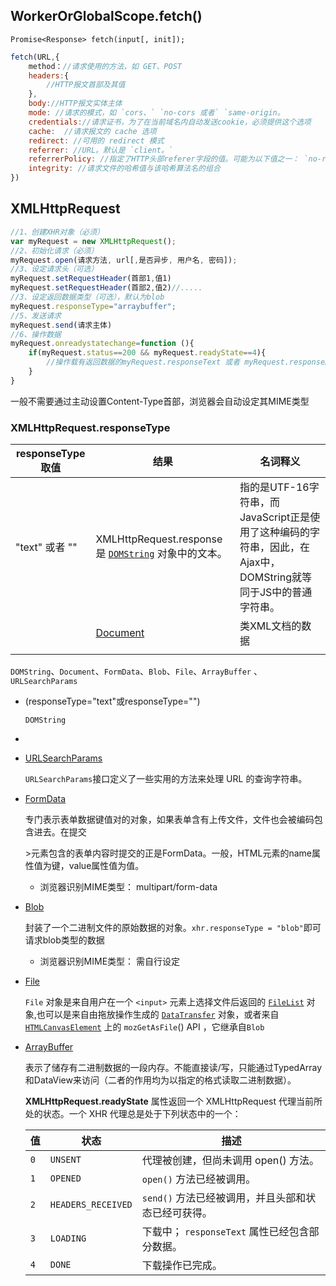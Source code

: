 ## WorkerOrGlobalScope.fetch()

```
Promise<Response> fetch(input[, init]);
```

~~~js
fetch(URL,{
    method：//请求使用的方法，如 GET、POST
    headers:{
    	//HTTP报文首部及其值
	},
    body://HTTP报文实体主体
    mode: //请求的模式，如 `cors、` `no-cors 或者` `same-origin。
    credentials://请求证书，为了在当前域名内自动发送cookie，必须提供这个选项
    cache:  //请求报文的 cache 选项
	redirect: //可用的 redirect 模式
    referrer: //URL。默认是 `client。`
    referrerPolicy: //指定了HTTP头部referer字段的值。可能为以下值之一： `no-referrer、` `no-referrer-when-downgrade、` `origin、` `origin-when-cross-origin、` `unsafe-url 。`
    integrity: //请求文件的哈希值与该哈希算法名的组合
})
~~~



## XMLHttpRequest

~~~js
//1、创建XHR对象（必须）
var myRequest = new XMLHttpRequest();
//2、初始化请求（必须）
myRequest.open(请求方法, url[,是否异步, 用户名, 密码]);
//3、设定请求头（可选）
myRequest.setRequestHeader(首部1,值1)
myRequest.setRequestHeader(首部2,值2)//.....
//3、设定返回数据类型（可选），默认为blob
myRequest.responseType="arraybuffer";
//5、发送请求
myRequest.send(请求主体)
//6、操作数据
myRequest.onreadystatechange=function (){
    if(myRequest.status==200 && myRequest.readyState==4){
        //操作载有返回数据的myRequest.responseText 或者 myRequest.responseXML（客户端根据响应报文的MIME类型，将实体主体转化为responseText 或者responseXML中的一种）
    }
}
~~~

一般不需要通过主动设置Content-Type首部，浏览器会自动设定其MIME类型

### XMLHttpRequest.responseType

| responseType取值 | 结果                                                         | 名词释义                                                     |
| ---------------- | ------------------------------------------------------------ | ------------------------------------------------------------ |
| "text" 或者 ""   | XMLHttpRequest.response是 [`DOMString`](https://developer.mozilla.org/zh-CN/docs/Web/API/DOMString) 对象中的文本。 | 指的是UTF-16字符串，而JavaScript正是使用了这种编码的字符串，因此，在Ajax中，DOMString就等同于JS中的普通字符串。 |
|                  | [Document](https://developer.mozilla.org/zh-CN/docs/Web/API/Document) | 类XML文档的数据                                              |
|                  |                                                              |                                                              |

 `DOMString`、`Document`、`FormData`、`Blob`、`File`、`ArrayBuffer` 、`URLSearchParams`

+ (responseType="text"或responseType="")

   `DOMString`

+ 

  

+ [URLSearchParams](https://developer.mozilla.org/zh-CN/docs/Web/API/URLSearchParams)

   `URLSearchParams`接口定义了一些实用的方法来处理 URL 的查询字符串。 

+ [FormData](https://developer.mozilla.org/zh-CN/docs/Web/API/FormData)

  ​	专门表示表单数据键值对的对象，如果表单含有上传文件，文件也会被编码包含进去。在提交<code><Form></code>>元素包含的表单内容时提交的正是FormData。一般，HTML元素的name属性值为键，value属性值为值。

  + 浏览器识别MIME类型： multipart/form-data 

+ [Blob](https://developer.mozilla.org/zh-CN/docs/Web/API/Blob)

  封装了一个二进制文件的原始数据的对象。`xhr.responseType = "blob"`即可请求blob类型的数据

  + 浏览器识别MIME类型： 需自行设定

+ [File](https://developer.mozilla.org/zh-CN/docs/Web/API/File)

   `File` 对象是来自用户在一个  `<input>` 元素上选择文件后返回的 [`FileList`](https://developer.mozilla.org/zh-CN/docs/Web/API/FileList) 对象,也可以是来自由拖放操作生成的 [`DataTransfer`](https://developer.mozilla.org/zh-CN/docs/Web/API/DataTransfer) 对象，或者来自 [`HTMLCanvasElement`](https://developer.mozilla.org/zh-CN/docs/Web/API/HTMLCanvasElement) 上的 `mozGetAsFile`() API ，它继承自`Blob`

+ [ArrayBuffer](https://developer.mozilla.org/zh-CN/docs/Web/JavaScript/Reference/Global_Objects/ArrayBuffer) 

  表示了储存有二进制数据的一段内存。不能直接读/写，只能通过TypedArray和DataView来访问（二者的作用均为以指定的格式读取二进制数据）。
  
  **XMLHttpRequest.readyState** 属性返回一个 XMLHttpRequest 代理当前所处的状态。一个 XHR 代理总是处于下列状态中的一个：
  
  | 值   | 状态               | 描述                                                |
  | ---- | ------------------ | --------------------------------------------------- |
  | `0`  | `UNSENT`           | 代理被创建，但尚未调用 open() 方法。                |
  | `1`  | `OPENED`           | `open()` 方法已经被调用。                           |
  | `2`  | `HEADERS_RECEIVED` | `send()` 方法已经被调用，并且头部和状态已经可获得。 |
  | `3`  | `LOADING`          | 下载中； `responseText` 属性已经包含部分数据。      |
  | `4`  | `DONE`             | 下载操作已完成。                                    |